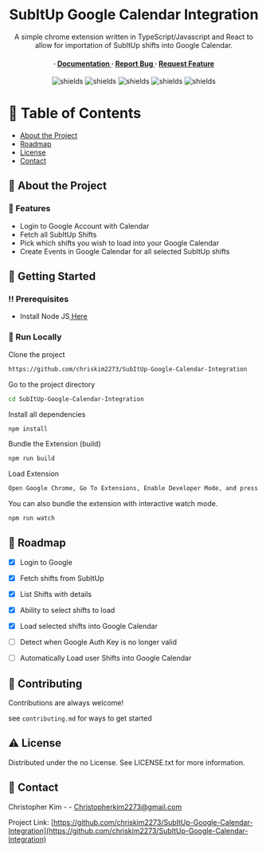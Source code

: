 <div align='center'>

<h1>SubItUp Google Calendar Integration</h1>
<p>A simple chrome extension written in TypeScript/Javascript and React to allow for importation of SubItUp shifts into Google Calendar.</p>

<h4> <span> · </span> <a href="https://github.com/chriskim2273/SubItUp-Google-Calendar-Integration/blob/master/README.md"> Documentation </a> <span> · </span> <a href="https://github.com/chriskim2273/SubItUp-Google-Calendar-Integration/issues"> Report Bug </a> <span> · </span> <a href="https://github.com/chriskim2273/SubItUp-Google-Calendar-Integration/issues"> Request Feature </a> </h4>

<p align="center"><img src="https://img.shields.io/badge/JavaScript-F7DF1E?style=for-the-badge&amp;logo=javascript&amp;logoColor=black" alt="shields">     <img src="https://img.shields.io/badge/React-61DBFB?style=for-the-badge&logo=react&logoColor=61DBFB&labelColor=black" alt="shields">     <img src="https://img.shields.io/chrome-web-store/v/bpceepmanghbdihilafngmapgjmdfcek" alt="shields">    
 <img src="https://img.shields.io/chrome-web-store/users/bpceepmanghbdihilafngmapgjmdfcek" alt="shields"> 
    <img src="https://img.shields.io/chrome-web-store/rating/bpceepmanghbdihilafngmapgjmdfcek" alt="shields"></p></p> 
</div>

# :notebook_with_decorative_cover: Table of Contents

- [About the Project](#star2-about-the-project)
- [Roadmap](#compass-roadmap)
- [License](#warning-license)
- [Contact](#handshake-contact)


## :star2: About the Project

### :dart: Features
- Login to Google Account with Calendar
- Fetch all SubItUp Shifts
- Pick which shifts you wish to load into your Google Calendar
- Create Events in Google Calendar for all selected SubItUp shifts

## :toolbox: Getting Started

### :bangbang: Prerequisites

- Install Node JS<a href="https://nodejs.org/en/"> Here</a>


### :running: Run Locally

Clone the project

```bash
https://github.com/chriskim2273/SubItUp-Google-Calendar-Integration
```
Go to the project directory
```bash
cd SubItUp-Google-Calendar-Integration
```
Install all dependencies
```bash
npm install
```
Bundle the Extension (build)
```bash
npm run build
```
Load Extension
```bash
Open Google Chrome, Go To Extensions, Enable Developer Mode, and press Load Unpacked Extension then select the build directory.
```
You can also bundle the extension with interactive watch mode.
```bash
npm run watch
```


## :compass: Roadmap

* [x] Login to Google
* [x] Fetch shifts from SubItUp
* [x] List Shifts with details
* [x] Ability to select shifts to load
* [x] Load selected shifts into Google Calendar
* [ ] Detect when Google Auth Key is no longer valid
* [ ] Automatically Load user Shifts into Google Calendar


## :wave: Contributing

Contributions are always welcome!

see `contributing.md` for ways to get started

## :warning: License

Distributed under the no License. See LICENSE.txt for more information.

## :handshake: Contact

Christopher Kim - - Christopherkim2273@gmail.com

Project Link: [https://github.com/chriskim2273/SubItUp-Google-Calendar-Integration](https://github.com/chriskim2273/SubItUp-Google-Calendar-Integration)
